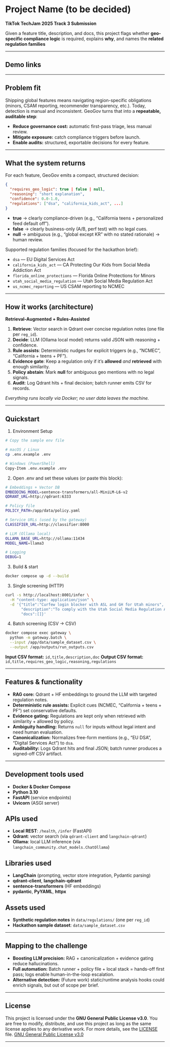 # Project Name (to be decided)

**TikTok TechJam 2025 Track 3 Submission**

Given a feature title, description, and docs, this project flags whether **geo-specific compliance logic** is required, explains **why**, and names the **related regulation families**

---

## Demo links

---

## Problem fit

Shipping global features means navigating region-specific obligations (minors, CSAM reporting, recommender transparency, etc.). Today, detection is manual and inconsistent. GeoGov turns that into a **repeatable, auditable step**:

* **Reduce governance cost:** automatic first-pass triage, less manual review.
* **Mitigate exposure:** catch compliance triggers before launch.
* **Enable audits:** structured, exportable decisions for every feature.

---

## What the system returns

For each feature, GeoGov emits a compact, structured decision:

```json
{
  "requires_geo_logic": true | false | null,
  "reasoning": "short explanation",
  "confidence": 0.0-1.0,
  "regulations": ["dsa", "california_kids_act", ...]
}
```

* **true** → clearly compliance-driven (e.g., “California teens + personalized feed default off”).
* **false** → clearly business-only (A/B, perf test) with no legal cues.
* **null** → ambiguous (e.g., “global except KR” with no stated rationale) → human review.

Supported regulation families (focused for the hackathon brief):

* `dsa` — EU Digital Services Act
* `california_kids_act` — CA Protecting Our Kids from Social Media Addiction Act
* `florida_online_protections` — Florida Online Protections for Minors
* `utah_social_media_regulation` — Utah Social Media Regulation Act
* `us_ncmec_reporting` — US CSAM reporting to NCMEC

---

## How it works (architecture)

**Retrieval-Augmented + Rules-Assisted**

1. **Retrieve**: Vector search in Qdrant over concise regulation notes (one file per `reg_id`).
2. **Decide**: LLM (Ollama local model) returns valid JSON with reasoning + confidence.
3. **Rule assists**: Deterministic nudges for explicit triggers (e.g., “NCMEC”, “California + teens + PF”).
4. **Evidence gate**: Keep a regulation only if it’s **allowed** *and* **retrieved** with enough similarity.
5. **Policy abstain**: Mark **null** for ambiguous geo mentions with no legal signals.
6. **Audit**: Log Qdrant hits + final decision; batch runner emits CSV for records.

*Everything runs locally via Docker; no user data leaves the machine.*

---

## Quickstart

1) Environment Setup
```bash
# Copy the sample env file

# macOS / Linux
cp .env.example .env

# Windows (PowerShell)
Copy-Item .env.example .env
```

2) Open .env and set these values (or paste this block):

```bash
# Embeddings + Vector DB
EMBEDDING_MODEL=sentence-transformers/all-MiniLM-L6-v2
QDRANT_URL=http://qdrant:6333

# Policy file
POLICY_PATH=/app/data/policy.yaml

# Service URLs (used by the gateway)
CLASSIFIER_URL=http://classifier:8000

# LLM (Ollama local)
OLLAMA_BASE_URL=http://ollama:11434
MODEL_NAME=llama3

# Logging
DEBUG=1
```
3) Build & start
```bash
docker compose up -d --build
```

3) Single screening (HTTP)
```bash
curl -s http://localhost:8001/infer \
  -H "content-type: application/json" \
  -d '{"title":"Curfew login blocker with ASL and GH for Utah minors",
       "description":"To comply with the Utah Social Media Regulation Act...",
       "docs":[]}'
```

4) Batch screening (CSV -> CSV)
```bash
docker compose exec gateway \
  python -m gateway.batch \
  --input /app/data/sample_dataset.csv \
  --output /app/outputs/run_outputs.csv

```
**Input CSV format:** `id,title,description,doc`
**Output CSV format:** `id,title,requires_geo_logic,reasoning,regulations`

---

## Features & functionality

* **RAG core:** Qdrant + HF embeddings to ground the LLM with targeted regulation notes.
* **Deterministic rule assists:** Explicit cues (NCMEC, “California + teens + PF”) set conservative defaults.
* **Evidence gating:** Regulations are kept only when retrieved with similarity + allowed by policy.
* **Ambiguity handling:** Returns `null` for inputs without legal intent and need human evaluation.
* **Canonicalization:** Normalizes free-form mentions (e.g., “EU DSA”, “Digital Services Act”) to `dsa`.
* **Auditability:** Logs Qdrant hits and final JSON; batch runner produces a signed-off CSV artifact.

---

## Development tools used

* **Docker & Docker Compose**
* **Python 3.10**
* **FastAPI** (service endpoints)
* **Uvicorn** (ASGI server)

## APIs used

* **Local REST**: `/health`, `/infer` (FastAPI)
* **Qdrant**: vector search (via `qdrant-client` and `langchain-qdrant`)
* **Ollama**: local LLM inference (via `langchain_community.chat_models.ChatOllama`)

## Libraries used

* **LangChain** (prompting, vector store integration, Pydantic parsing)
* **qdrant-client**, **langchain-qdrant**
* **sentence-transformers** (HF embeddings)
* **pydantic**, **PyYAML**, **httpx**

## Assets used

* **Synthetic regulation notes** in `data/regulations/` (one per `reg_id`)
* **Hackathon sample dataset**: `data/sample_dataset.csv`

---

## Mapping to the challenge

* **Boosting LLM precision:** RAG + canonicalization + evidence gating reduce hallucinations.
* **Full automation:** Batch runner + policy file + local stack = hands-off first pass; logs enable human-in-the-loop escalation.
* **Alternative detection:** (Future work) static/runtime analysis hooks could enrich signals, but out of scope per brief.

---

## License
This project is licensed under the **GNU General Public License v3.0**. You are free to modify, distribute, and use this project as long as the same license applies to any derivative work.
For more details, see the [LICENSE](LICENSE) file.
[GNU General Public License v3.0](https://www.gnu.org/licenses/gpl-3.0.en.html)

---